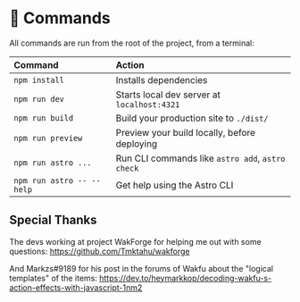 # 🧞 Commands

All commands are run from the root of the project, from a terminal:

| Command                   | Action                                           |
| :------------------------ | :----------------------------------------------- |
| `npm install`             | Installs dependencies                            |
| `npm run dev`             | Starts local dev server at `localhost:4321`      |
| `npm run build`           | Build your production site to `./dist/`          |
| `npm run preview`         | Preview your build locally, before deploying     |
| `npm run astro ...`       | Run CLI commands like `astro add`, `astro check` |
| `npm run astro -- --help` | Get help using the Astro CLI                     |

## Special Thanks

The devs working at project WakForge for helping me out with some questions:
https://github.com/Tmktahu/wakforge

And Markzs#9189 for his post in the forums of Wakfu about the "logical templates" of the items:
https://dev.to/heymarkkop/decoding-wakfu-s-action-effects-with-javascript-1nm2